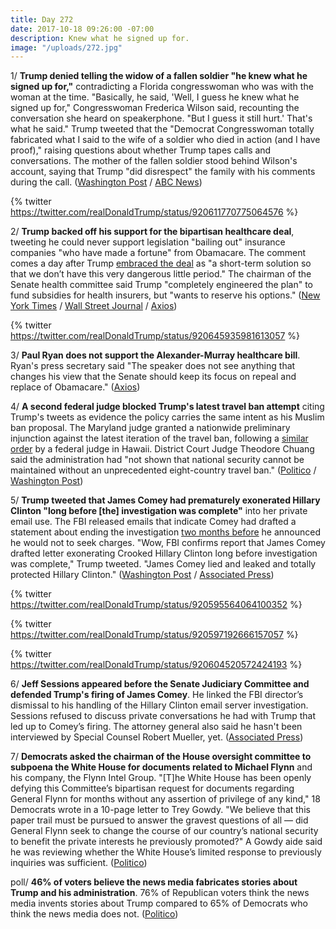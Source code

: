 ```yaml
---
title: Day 272
date: 2017-10-18 09:26:00 -07:00
description: Knew what he signed up for.
image: "/uploads/272.jpg"
---
```


1/ **Trump denied telling the widow of a fallen soldier "he knew what he signed up for,"** contradicting a Florida congresswoman who was with the woman at the time. "Basically, he said, 'Well, I guess he knew what he signed up for," Congresswoman Frederica Wilson said, recounting the conversation she heard on speakerphone. "But I guess it still hurt.' That's what he said." Trump tweeted that the "Democrat Congresswoman totally fabricated what I said to the wife of a soldier who died in action (and I have proof)," raising questions about whether Trump tapes calls and conversations. The mother of the fallen soldier stood behind Wilson's account, saying that Trump "did disrespect" the family with his comments during the call. ([Washington Post](https://www.washingtonpost.com/news/post-politics/wp/2017/10/18/totally-fabricated-trump-disputes-congresswomans-depiction-of-his-exchange-with-soldiers-widow/) / [ABC News](http://abcnews.go.com/Politics/trump-denies-telling-widow-fallen-soldier-knew-signed/story?id=50549664))

{% twitter https://twitter.com/realDonaldTrump/status/920611770775064576 %}

2/ **Trump backed off his support for the bipartisan healthcare deal**, tweeting he could never support legislation "bailing out" insurance companies "who have made a fortune" from Obamacare. The comment comes a day after Trump [embraced the deal](https://whatthefuckjusthappenedtoday.com/2017/10/17/day-271/#5-senators-have-agreed-in-principle) as "a short-term solution so that we don’t have this very dangerous little period." The chairman of the Senate health committee said Trump "completely engineered the plan" to fund subsidies for health insurers, but "wants to reserve his options." ([New York Times](https://www.nytimes.com/2017/10/18/us/politics/trump-obamacare-subsidies-tweet-opposition.html) / [Wall Street Journal](https://www.wsj.com/articles/trump-signals-opposition-to-bipartisan-health-care-deal-1508338881) / [Axios](https://www.axios.com/alexander-trump-engineered-bipartisan-health-bill-2498029679.html))

{% twitter https://twitter.com/realDonaldTrump/status/920645935981613057 %}

3/ **Paul Ryan does not support the Alexander-Murray healthcare bill**. Ryan's press secretary said "The speaker does not see anything that changes his view that the Senate should keep its focus on repeal and replace of Obamacare." ([Axios](https://www.axios.com/paul-ryan-comes-out-against-alexander-murray-health-bill-2498070386.html))

4/ **A second federal judge blocked Trump's latest travel ban attempt** citing Trump's tweets as evidence the policy carries the same intent as his Muslim ban proposal. The Maryland judge granted a nationwide preliminary injunction against the latest iteration of the travel ban, following a [similar order](https://whatthefuckjusthappenedtoday.com/2017/10/17/day-271/#10-a-federal-judge-in-hawaii-has-blo) by a federal judge in Hawaii. District Court Judge Theodore Chuang said the administration had "not shown that national security cannot be maintained without an unprecedented eight-country travel ban." ([Politico](http://www.politico.com/story/2017/10/18/trump-travel-ban-maryland-judge-blocks-243901) / [Washington Post](https://www.washingtonpost.com/world/national-security/second-judge-rules-against-latest-travel-ban-saying-trumps-own-words-show-it-was-aimed-at-muslims/2017/10/18/5ecdaa44-b3ed-11e7-9e58-e6288544af98_story.html))

5/ **Trump tweeted that James Comey had prematurely exonerated Hillary Clinton "long before \[the\] investigation was complete"** into her private email use. The FBI released emails that indicate Comey had drafted a statement about ending the investigation [two months before](https://whatthefuckjusthappenedtoday.com/2017/09/01/day-225/#2-senate-republicans-accused-comey-o) he announced he would not to seek charges. "Wow, FBI confirms report that James Comey drafted letter exonerating Crooked Hillary Clinton long before investigation was complete," Trump tweeted. "James Comey lied and leaked and totally protected Hillary Clinton." ([Washington Post](https://www.washingtonpost.com/news/post-politics/wp/2017/10/18/trump-asks-whether-james-comey-was-truthful-about-clinton-probe/) / [Associated Press](https://apnews.com/1b526916a1de4faa999557d5f214971b/Trump-says-Comey-knew-he-was-going-to-exonerate-Clinton))

{% twitter https://twitter.com/realDonaldTrump/status/920595564064100352 %}

{% twitter https://twitter.com/realDonaldTrump/status/920597192666157057 %}

{% twitter https://twitter.com/realDonaldTrump/status/920604520572424193 %}

6/ **Jeff Sessions appeared before the Senate Judiciary Committee and defended Trump's firing of James Comey**. He linked the FBI director’s dismissal to his handling of the Hillary Clinton email server investigation. Sessions refused to discuss private conversations he had with Trump that led up to Comey’s firing. The attorney general also said he hasn't been interviewed by Special Counsel Robert Mueller, yet. ([Associated Press](https://apnews.com/70baab1c054e4837b1d962475bfd6f85/Sessions-defends-Comey-firing,-ties-it-to-Clinton-email-case))

7/ **Democrats asked the chairman of the House oversight committee to subpoena the White House for documents related to Michael Flynn** and his company, the Flynn Intel Group. "\[T\]he White House has been openly defying this Committee’s bipartisan request for documents regarding General Flynn for months without any assertion of privilege of any kind," 18 Democrats wrote in a 10-page letter to Trey Gowdy. "We believe that this paper trail must be pursued to answer the gravest questions of all — did General Flynn seek to change the course of our country’s national security to benefit the private interests he previously promoted?" A Gowdy aide said he was reviewing whether the White House’s limited response to previously inquiries was sufficient. ([Politico](http://www.politico.com/story/2017/10/18/democrats-press-gowdy-to-subpoena-white-house-for-documents-on-flynn-243903))

poll/ **46% of voters believe the news media fabricates stories about Trump and his administration**. 76% of Republican voters think the news media invents stories about Trump compared to 65% of Democrats who think the news media does not. ([Politico](http://www.politico.com/story/2017/10/18/trump-media-fake-news-poll-243884))
